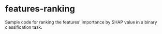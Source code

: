 # features-ranking
Sample code for ranking the features' importance by SHAP value in a binary classification task.
